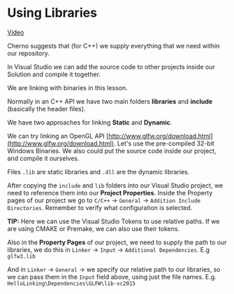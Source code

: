 # Using Libraries

[Video](https://www.youtube.com/watch?v=or1dAmUO8k0&index=50&t=124s&list=PLlrATfBNZ98dudnM48yfGUldqGD0S4FFb)

Cherno suggests that (for C++) we supply everything that we need within our repository.

In Visual Studio we can add the source code to other projects inside our Solution and compile it together.

We are linking with binaries in this lesson.

Normally in an C++ API we have two main folders **libraries** and **include** (basically the header files).

We have two approaches for linking **Static** and **Dynamic**.

We can try linking an OpenGL API [http://www.glfw.org/download.html](http://www.glfw.org/download.html). Let's use the pre-compiled 32-bit Windows Binaries. We also could put the source code inside our project, and compile it ourselves.

Files `.lib` are static libraries and `.dll` are the dynamic libraries.

After copying the `include` and `lib` folders into our Visual Studio project, we need to reference them into our **Project Properties**. Inside the Property pages of our project we go to `C/C++` -> `General` -> `Addition Include Directories`. Remember to verify what configuration is selected.

**TIP:** Here we can use the Visual Studio Tokens to use relative paths. If we are using CMAKE or Premake, we can also use their tokens.

Also in the **Property Pages** of our project, we need to supply the path to our libraries, we do this in `Linker` -> `Input` -> `Additional Dependencies`. E.g `glfw3.lib`

And in `Linker` -> `General` -> we specify our relative path to our libraries, so we can pass them in the `Input` field above, using just the file names. E.g. `HelloLinking\Dependencies\GLFW\lib-vc2015`